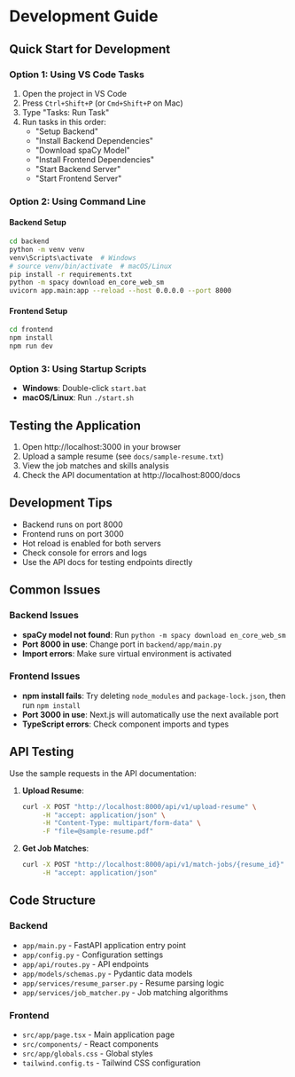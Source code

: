# Development Guide

## Quick Start for Development

### Option 1: Using VS Code Tasks
1. Open the project in VS Code
2. Press `Ctrl+Shift+P` (or `Cmd+Shift+P` on Mac)
3. Type "Tasks: Run Task"
4. Run tasks in this order:
   - "Setup Backend" 
   - "Install Backend Dependencies"
   - "Download spaCy Model"
   - "Install Frontend Dependencies"
   - "Start Backend Server"
   - "Start Frontend Server"

### Option 2: Using Command Line

#### Backend Setup
```bash
cd backend
python -m venv venv
venv\Scripts\activate  # Windows
# source venv/bin/activate  # macOS/Linux
pip install -r requirements.txt
python -m spacy download en_core_web_sm
uvicorn app.main:app --reload --host 0.0.0.0 --port 8000
```

#### Frontend Setup
```bash
cd frontend
npm install
npm run dev
```

### Option 3: Using Startup Scripts
- **Windows**: Double-click `start.bat`
- **macOS/Linux**: Run `./start.sh`

## Testing the Application

1. Open http://localhost:3000 in your browser
2. Upload a sample resume (see `docs/sample-resume.txt`)
3. View the job matches and skills analysis
4. Check the API documentation at http://localhost:8000/docs

## Development Tips

- Backend runs on port 8000
- Frontend runs on port 3000
- Hot reload is enabled for both servers
- Check console for errors and logs
- Use the API docs for testing endpoints directly

## Common Issues

### Backend Issues
- **spaCy model not found**: Run `python -m spacy download en_core_web_sm`
- **Port 8000 in use**: Change port in `backend/app/main.py`
- **Import errors**: Make sure virtual environment is activated

### Frontend Issues
- **npm install fails**: Try deleting `node_modules` and `package-lock.json`, then run `npm install`
- **Port 3000 in use**: Next.js will automatically use the next available port
- **TypeScript errors**: Check component imports and types

## API Testing

Use the sample requests in the API documentation:

1. **Upload Resume**:
   ```bash
   curl -X POST "http://localhost:8000/api/v1/upload-resume" \
        -H "accept: application/json" \
        -H "Content-Type: multipart/form-data" \
        -F "file=@sample-resume.pdf"
   ```

2. **Get Job Matches**:
   ```bash
   curl -X POST "http://localhost:8000/api/v1/match-jobs/{resume_id}" \
        -H "accept: application/json"
   ```

## Code Structure

### Backend
- `app/main.py` - FastAPI application entry point
- `app/config.py` - Configuration settings
- `app/api/routes.py` - API endpoints
- `app/models/schemas.py` - Pydantic data models
- `app/services/resume_parser.py` - Resume parsing logic
- `app/services/job_matcher.py` - Job matching algorithms

### Frontend
- `src/app/page.tsx` - Main application page
- `src/components/` - React components
- `src/app/globals.css` - Global styles
- `tailwind.config.ts` - Tailwind CSS configuration
